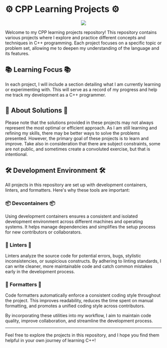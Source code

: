 # ⚙️ CPP Learning Projects ⚙️

<p align="center">
  <img src='https://upload.wikimedia.org/wikipedia/commons/1/18/ISO_C%2B%2B_Logo.svg'>
</p>

Welcome to my CPP learning projects repository! This repository contains various projects where I explore and practice different concepts and techniques in C++ programming. Each project focuses on a specific topic or problem set, allowing me to deepen my understanding of the language and its features.

## 📚 Learning Focus 📚
In each project, I will include a section detailing what I am currently learning or experimenting with. This will serve as a record of my progress and help me track my development as a C++ programmer.

## 🧐 About Solutions 🧐
Please note that the solutions provided in these projects may not always represent the most optimal or efficient approach. As I am still learning and refining my skills, there may be better ways to solve the problems presented. However, the primary goal of these projects is to learn and improve. Take also in consideration that there are subject constraints, some are not public, and sometimes create a convoluted exercise, but that is intentional. 

## 🛠 Development Environment 🛠
All projects in this repository are set up with development containers, linters, and formatters. Here's why these tools are important:

### 📦 Devcontainers 📦
Using development containers ensures a consistent and isolated development environment across different machines and operating systems. It helps manage dependencies and simplifies the setup process for new contributors or collaborators.

### 🧹 Linters 🧹
Linters analyze the source code for potential errors, bugs, stylistic inconsistencies, or suspicious constructs. By adhering to linting standards, I can write cleaner, more maintainable code and catch common mistakes early in the development process.

### 📐 Formatters 📐
Code formatters automatically enforce a consistent coding style throughout the project. This improves readability, reduces the time spent on manual formatting, and promotes a unified coding style across contributors.

By incorporating these utilities into my workflow, I aim to maintain code quality, improve collaboration, and streamline the development process.

---

Feel free to explore the projects in this repository, and I hope you find them helpful in your own journey of learning C++!
